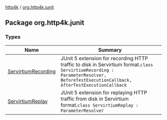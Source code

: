 [http4k](../index.md) / [org.http4k.junit](./index.md)

## Package org.http4k.junit

### Types

| Name | Summary |
|---|---|
| [ServirtiumRecording](-servirtium-recording/index.md) | JUnit 5 extension for recording HTTP traffic to disk in Servirtium format.`class ServirtiumRecording : ParameterResolver, BeforeTestExecutionCallback, AfterTestExecutionCallback` |
| [ServirtiumReplay](-servirtium-replay/index.md) | JUnit 5 extension for replaying HTTP traffic from disk in Servirtium format.`class ServirtiumReplay : ParameterResolver` |

